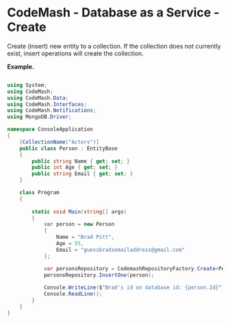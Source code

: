 # CodeMash  - Database as a Service - Create

Create (insert) new entity to a collection. If the collection does not currently exist, insert operations will create the collection.  

**Example.**
```csharp

using System;
using CodeMash;
using CodeMash.Data;
using CodeMash.Interfaces;
using CodeMash.Notifications;
using MongoDB.Driver;

namespace ConsoleApplication
{
    [CollectionName("Actors")]
    public class Person : EntityBase
    {
        public string Name { get; set; }
        public int Age { get; set; }
        public string Email { get; set; }
    }

    class Program
    {
        
        static void Main(string[] args)
        {
			var person = new Person
            {
                Name = "Brad Pitt",
                Age = 55,
                Email = "guessbradsemailaddress@gmail.com"
            };

            var personsRepository = CodemashRepositoryFactory.Create<Person>();						
			personsRepository.InsertOne(person);
			
            Console.WriteLine($"Brad's id on database id: {person.Id}");
            Console.ReadLine();
        }
    }
}

```
